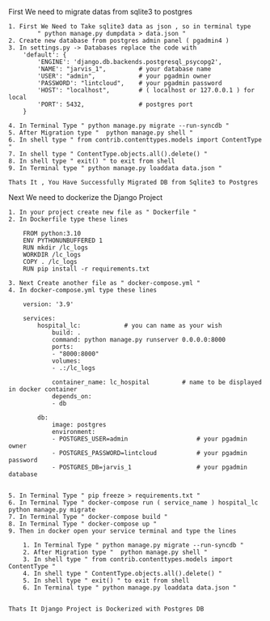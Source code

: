 First We need to migrate datas from sqlite3 to postgres

    1. First We Need to Take sqlite3 data as json , so in terminal type 
            " python manage.py dumpdata > data.json "
    2. Create new database from postgres admin panel ( pgadmin4 )
    3. In settings.py -> Databases replace the code with 
        'default': {
            'ENGINE': 'django.db.backends.postgresql_psycopg2',
            'NAME': "jarvis_1",         # your database name
            'USER': "admin",            # your pgadmin owner
            'PASSWORD': "lintcloud",    # your pgadmin password
            'HOST': "localhost",        # ( localhost or 127.0.0.1 ) for local
            'PORT': 5432,               # postgres port       
        }

    4. In Terminal Type " python manage.py migrate --run-syncdb "
    5. After Migration type "  python manage.py shell "
    6. In shell type " from contrib.contenttypes.models import ContentType "
    7. In shell type " ContentType.objects.all().delete() "
    8. In shell type " exit() " to exit from shell
    9. In Terminal type " python manage.py loaddata data.json "

    Thats It , You Have Successfully Migrated DB from Sqlite3 to Postgres


Next We need to dockerize the Django Project

    1. In your project create new file as " Dockerfile "
    2. In Dockerfile type these lines 

        FROM python:3.10
        ENV PYTHONUNBUFFERED 1
        RUN mkdir /lc_logs
        WORKDIR /lc_logs
        COPY . /lc_logs
        RUN pip install -r requirements.txt

    3. Next Create another file as " docker-compose.yml "
    4. In docker-compose.yml type these lines

        version: '3.9'

        services:
            hospital_lc:            # you can name as your wish 
                build: .
                command: python manage.py runserver 0.0.0.0:8000
                ports:
                - "8000:8000"
                volumes:
                - .:/lc_logs
                
                container_name: lc_hospital         # name to be displayed in docker container
                depends_on:
                - db
        
            db:
                image: postgres
                environment:
                - POSTGRES_USER=admin                   # your pgadmin owner
                - POSTGRES_PASSWORD=lintcloud           # your pgadmin password
                - POSTGRES_DB=jarvis_1                  # your pgadmin database


    5. In Terminal Type " pip freeze > requirements.txt "
    6. In Terminal Type " docker-compose run ( service_name ) hospital_lc python manage.py migrate
    7. In Terminal Type " docker-compose build "
    8. In Terminal Type " docker-compose up "
    9. Then in docker open your service terminal and type the lines 

        1. In Terminal Type " python manage.py migrate --run-syncdb "
        2. After Migration type "  python manage.py shell "
        3. In shell type " from contrib.contenttypes.models import ContentType "
        4. In shell type " ContentType.objects.all().delete() "
        5. In shell type " exit() " to exit from shell
        6. In Terminal type " python manage.py loaddata data.json "

    
    Thats It Django Project is Dockerized with Postgres DB